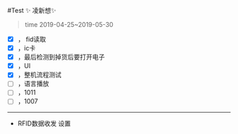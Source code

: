 #Test
:sparkles: 凌新想:sparkles: 
> time 2019-04-25~2019-05-30
- [x] ， fid读取
- [x] ，ic卡
- [x] ，最后检测到掉货后要打开电子
- [x] ，UI
- [x] ，整机流程测试
- [ ] ，语言播放
- [ ] ，1011
- [ ] ，1007
--------
* RFID数据收发
设置
